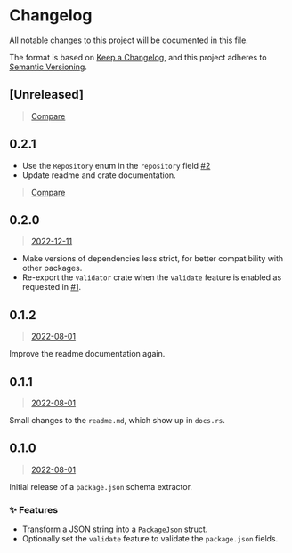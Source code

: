 # Changelog

All notable changes to this project will be documented in this file.

The format is based on [Keep a Changelog](https://keepachangelog.com/en/1.0.0/), and this project adheres to [Semantic Versioning](https://semver.org/spec/v2.0.0.html).

## [Unreleased]

> [Compare](https://github.com/ifiokjr/package_json_schema/compare/0.2.1...HEAD)

## 0.2.1

- Use the `Repository` enum in the `repository` field [#2](https://github.com/ifiokjr/package_json_schema/pull/2)
- Update readme and crate documentation.

> [Compare](https://github.com/ifiokjr/package_json_schema/compare/0.2.0...0.2.1)

## 0.2.0

> [2022-12-11](https://github.com/ifiokjr/package_json_schema/compare/0.1.2...0.2.0)

- Make versions of dependencies less strict, for better compatibility with other packages.
- Re-export the `validator` crate when the `validate` feature is enabled as requested in [#1](https://github.com/ifiokjr/package_json_schema/issues/1).

## 0.1.2

> [2022-08-01](https://github.com/ifiokjr/package_json_schema/compare/0.1.1...0.1.2)

Improve the readme documentation again.

## 0.1.1

> [2022-08-01](https://github.com/ifiokjr/package_json_schema/compare/0.1.0...0.1.1)

Small changes to the `readme.md`, which show up in `docs.rs`.

## 0.1.0

> [2022-08-01](https://github.com/ifiokjr/package_json_schema/compare/931629a...0.1.0)

Initial release of a `package.json` schema extractor.

### ✨ Features

- Transform a JSON string into a `PackageJson` struct.
- Optionally set the `validate` feature to validate the `package.json` fields.
